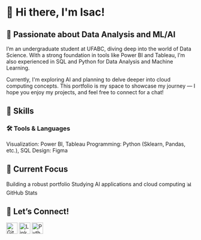 # 👋 Hi there, I'm Isac!
## 🎯 Passionate about Data Analysis and ML/AI
I’m an undergraduate student at UFABC, diving deep into the world of Data Science. With a strong foundation in tools like Power BI and Tableau, I’m also experienced in SQL and Python for Data Analysis and Machine Learning.

Currently, I'm exploring AI and planning to delve deeper into cloud computing concepts. This portfolio is my space to showcase my journey — I hope you enjoy my projects, and feel free to connect for a chat!

## 🌟 Skills
### 🛠 Tools & Languages

Visualization: Power BI, Tableau
Programming: Python (Sklearn, Pandas, etc.), SQL
Design: Figma

## 🌱 Current Focus
Building a robust portfolio
Studying AI applications and cloud computing
📊 GitHub Stats

## 🤝 Let’s Connect!

<img src='https://cdn.jsdelivr.net/npm/simple-icons@3.0.1/icons/github.svg' alt='GitHub' height='30'>
<img src='https://cdn.jsdelivr.net/npm/simple-icons@3.0.1/icons/linkedin.svg' alt='LinkedIn' height='30'>
<img src='https://cdn.jsdelivr.net/npm/simple-icons@3.0.1/icons/linkedin.svg' alt='Python' height='30'>







